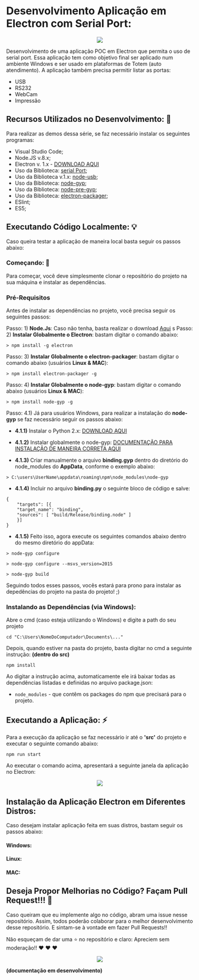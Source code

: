 # Desenvolvimento Aplicação em Electron com Serial Port: 

<p align="center">
  <img src="https://i.imgsafe.org/e1/e1d1c0ae9a.jpeg"/>  
</p>

Desenvolvimento de uma aplicação POC em Electron que permita o uso de serial port. Essa aplicação tem como objetivo final ser aplicado num ambiente Windows e ser usado em plataformas de Totem (auto atendimento).
A aplicação também precisa permitir listar as portas:

* USB
* RS232
* WebCam
* Impressão


## Recursos Utilizados no Desenvolvimento: :mega: 

Para realizar as demos dessa série, se faz necessário instalar os seguintes programas:

* Visual Studio Code;
* Node.JS v.8.x;
* Electron v. 1.x - [DOWNLOAD AQUI](https://electronjs.org/)
* Uso da Biblioteca: [serial Port](https://www.npmjs.com/package/serialport);
* Uso da Biblioteca v.1.x: [node-usb](https://www.npmjs.com/package/node-usb);
* Uso da Biblioteca: [node-gyp](https://www.npmjs.com/package/node-gyp);
* Uso da Biblioteca: [node-pre-gyp](https://www.npmjs.com/package/node-pre-gyp);
* Uso da Biblioteca: [electron-packager](https://github.com/electron-userland/electron-packager);
* ESlint;
* ES5;

## Executando Código Localmente: :bulb: 

Caso queira testar a aplicação de maneira local basta seguir os passos abaixo:

### Começando: :rocket:

Para começar, você deve simplesmente clonar o repositório do projeto na sua máquina e instalar as dependências.

### Pré-Requisitos

Antes de instalar as dependências no projeto, você precisa seguir os seguintes passos:

Passo: 1) **Node.Js**: Caso não tenha, basta realizar o download [Aqui](https://nodejs.org/en/)
s
Passo: 2) **Instalar Globalmente o Electron**: bastam digitar o comando abaixo:

```
> npm install -g electron
```

Passo: 3) **Instalar Globalmente o electron-packager**: bastam digitar o comando abaixo (usuários **Linux & MAC**):

```
> npm install electron-packager -g
```

Passo: 4) **Instalar Globalmente o node-gyp**: bastam digitar o comando abaixo (usuários **Linux & MAC**):

```
> npm install node-gyp -g
```


Passo: 4.1) Já para usuários Windows, para realizar a instalação do **node-gyp** se faz necessário seguir os passos abaixo:

 - **4.1.1)** Instalar o Python 2.x: [DOWNLOAD AQUI](https://www.python.org/downloads/)

- **4.1.2)** Instalar globalmente o node-gyp: [DOCUMENTAÇÃO PARA INSTALAÇÃO DE MANEIRA CORRETA AQUI](https://github.com/nodejs/node-gyp)

- **4.1.3)** Criar manualmente o arquivo **binding.gyp** dentro do diretório do node_modules do **AppData**, conforme o exemplo abaixo:

```
> C:\users\UserName\appdata\roaming\npm\node_modules\node-gyp
```

- **4.1.4)** Incluir no arquivo **binding.py** o seguinte bloco de código e salve:

```
{
    "targets": [{
    "target_name": "binding",
    "sources": [ "build/Release/binding.node" ]
    }]
}
```

- **4.1.5)** Feito isso, agora execute os seguintes comandos abaixo dentro do mesmo diretório do appData:

```
> node-gyp configure
```

```
> node-gyp configure --msvs_version=2015
```

```
> node-gyp build
```

Seguindo todos esses passos, vocês estará para prono para instalar as depedências do projeto na pasta do projeto! ;)


### Instalando as Dependências (via Windows):

Abre o cmd (caso esteja utilizando o Windows) e digite a path do seu projeto

```
cd "C:\Users\NomeDoComputador\Documents\..."
```

Depois, quando estiver na pasta do projeto, basta digitar no cmd a seguinte instrução: **(dentro do src)**

```
npm install
```

Ao digitar a instrução acima, automaticamente ele irá baixar todas as dependências listadas e definidas no arquivo package.json:

* `node_modules` - que contêm os packages do npm que precisará para o projeto.


## Executando a Aplicação: :zap: 

Para a execução da aplicação se faz necessário ir até o **'src'** do projeto e executar o seguinte comando abaixo:

```
npm run start
```

Ao executar o comando acima, apresentará a seguinte janela da aplicação no Electron:

<p align="center">
  <img src="https://i.imgsafe.org/e1/e1d1c0ae9a.jpeg"/>  
</p>

## Instalação da Aplicação Electron em Diferentes Distros:

Caso desejam instalar aplicação feita em suas distros, bastam seguir os passos abaixo:

#### Windows:


#### Linux: 


#### MAC:


## Deseja Propor Melhorias no Código? Façam Pull Request!!!  :triangular_flag_on_post:

Caso queiram que eu implemente algo no código, abram uma issue nesse repositório. Assim, todos poderão colaborar para o melhor desenvolvimento desse repositório. E sintam-se à vontade em fazer Pull Requests!!

Não esqueçam de dar uma :star: no repositório e claro: Apreciem sem moderação!! :heart: :heart: :heart:

<p align="center">
  <img src="https://i.imgsafe.org/e2/e2243b8f92.gif"/>  
</p>

**(documentação em desenvolvimento)**



